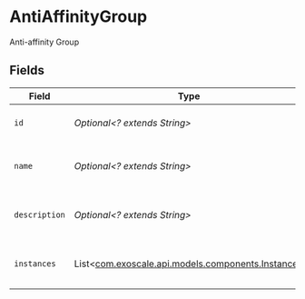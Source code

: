 # AntiAffinityGroup

Anti-affinity Group


## Fields

| Field                                                                                    | Type                                                                                     | Required                                                                                 | Description                                                                              |
| ---------------------------------------------------------------------------------------- | ---------------------------------------------------------------------------------------- | ---------------------------------------------------------------------------------------- | ---------------------------------------------------------------------------------------- |
| `id`                                                                                     | *Optional<? extends String>*                                                             | :heavy_minus_sign:                                                                       | Anti-affinity Group ID                                                                   |
| `name`                                                                                   | *Optional<? extends String>*                                                             | :heavy_minus_sign:                                                                       | Anti-affinity Group name                                                                 |
| `description`                                                                            | *Optional<? extends String>*                                                             | :heavy_minus_sign:                                                                       | Anti-affinity Group description                                                          |
| `instances`                                                                              | List<[com.exoscale.api.models.components.Instance](../../models/components/Instance.md)> | :heavy_minus_sign:                                                                       | Anti-affinity Group instances                                                            |